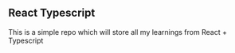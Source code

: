 ## React Typescript

This is a simple repo which will store all my learnings from React + Typescript
